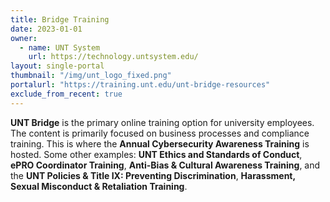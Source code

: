 ```yaml
---
title: Bridge Training
date: 2023-01-01
owner:
  - name: UNT System
    url: https://technology.untsystem.edu/
layout: single-portal
thumbnail: "/img/unt_logo_fixed.png"
portalurl: "https://training.unt.edu/unt-bridge-resources"
exclude_from_recent: true
---
```

<b>UNT Bridge</b> is the primary online training option for university employees. The content is primarily focused on business processes and compliance training. This is where the <b>Annual Cybersecurity Awareness Training</b> is hosted. Some other examples: <b>UNT Ethics and Standards of Conduct</b>, <b>ePRO Coordinator Training</b>, <b>Anti-Bias & Cultural Awareness Training</b>, and the <b>UNT Policies & Title IX: Preventing Discrimination</b>, <b>Harassment, Sexual Misconduct & Retaliation Training</b>.